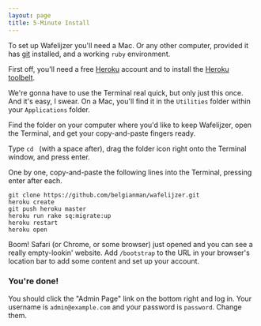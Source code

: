 ```yaml
---
layout: page
title: 5-Minute Install
---
```


To set up Wafelijzer you'll need a Mac. Or any other computer, provided it has [git](http://git-scm.com/downloads) installed, and a working `ruby` environment. 

First off, you'll need a free [Heroku](https://www.heroku.com/) account and to install the [Heroku toolbelt](https://toolbelt.heroku.com/).

We're gonna have to use the Terminal real quick, but only just this once. And it's easy, I swear. On a Mac, you'll find it in the `Utilities` folder within your `Applications` folder. 

Find the folder on your computer where you'd like to keep Wafelijzer, open the Terminal, and get your copy-and-paste fingers ready.

Type `cd ` (with a space after), drag the folder icon right onto the Terminal window, and press enter.

One by one, copy-and-paste the following lines into the Terminal, pressing enter after each.

	git clone https://github.com/belgianman/wafelijzer.git
	heroku create
	git push heroku master
	heroku run rake sq:migrate:up
	heroku restart
	heroku open

Boom! Safari (or Chrome, or some browser) just opened and you can see a really empty-lookin' website. Add `/bootstrap` to the URL in your browser's location bar to add some content and set up your account.

### You're done!

You should click the "Admin Page" link on the bottom right and log in. Your username is `admin@example.com` and your password is `password`. Change them.